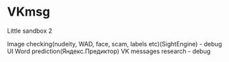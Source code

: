 # VKmsg
Little sandbox 2

Image checking(nudeity, WAD, face, scam, labels etc)(SightEngine) - debug
UI Word prediction(Яндекс.Предиктор)
VK messages research - debug
